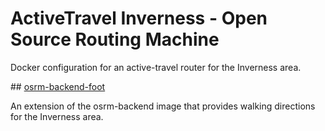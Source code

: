# ActiveTravel Inverness - Open Source Routing Machine
 
Docker configuration for an active-travel router for the Inverness area.

## [osrm-backend-foot](./osrm-backend-foot/Dockerfile)

An extension of the osrm-backend image that provides walking directions
for the Inverness area.
